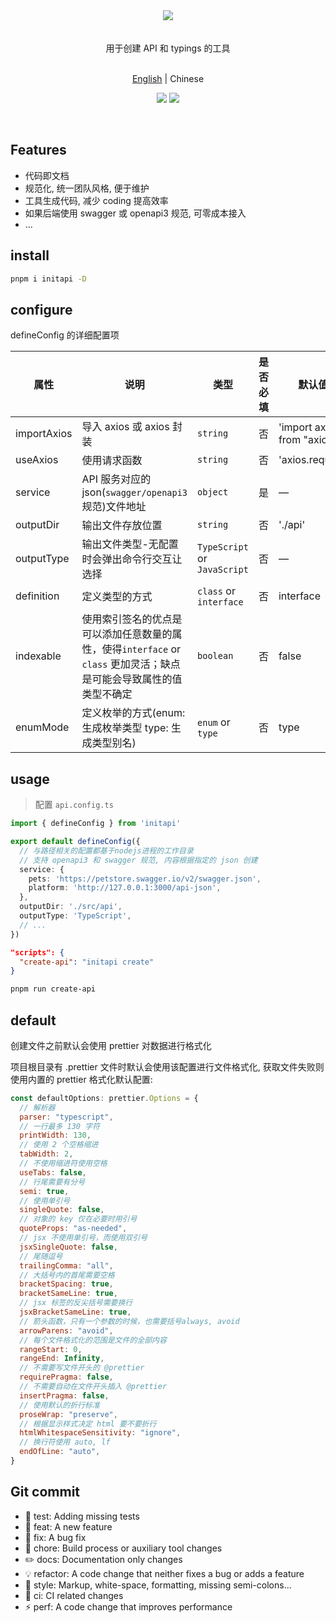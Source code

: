 <div align="center"><img src="https://xiaoyao-ye.github.io/blog/initApi/light.svg" /></div>

<br />
<br />

<div align="center"> 用于创建 API 和 typings 的工具 </div>

<br />

<p align="center">
  <a href="https://github.com/xiaoyao-Ye/initapi/blob/main/README.md">English</a> | Chinese
</p>

<p align="center">
  <a href="https://github.com/xiaoyao-Ye/initapi/stargazers"><img src="https://img.shields.io/github/stars/xiaoyao-Ye/initapi" /></a>
  <a href="https://www.npmjs.com/package/initapi"><img src="https://badgen.net/npm/v/initapi" /></a>
</p>

<br />

## Features

- 代码即文档
- 规范化, 统一团队风格, 便于维护
- 工具生成代码, 减少 coding 提高效率
- 如果后端使用 swagger 或 openapi3 规范, 可零成本接入
- ...

## install

```bash
pnpm i initapi -D
```

## configure

defineConfig 的详细配置项

| 属性        | 说明                                                         | 类型                         | 是否必填 | 默认值                       |
| ----------- | ------------------------------------------------------------ | ---------------------------- | -------- | ---------------------------- |
| importAxios | 导入 axios 或 axios 封装                                     | `string`                     | 否       | 'import axios from "axios";' |
| useAxios    | 使用请求函数                                                 | `string`                     | 否       | 'axios.request'              |
| service     | API 服务对应的 json(`swagger/openapi3`规范)文件地址          | `object`                     | 是       | —                            |
| outputDir   | 输出文件存放位置                                             | `string`                     | 否       | './api'                      |
| outputType  | 输出文件类型-无配置时会弹出命令行交互让选择                  | `TypeScript` or `JavaScript` | 否       | —                            |
| definition  | 定义类型的方式                                               | `class` or `interface`       | 否       | interface                    |
| indexable   | 使用索引签名的优点是可以添加任意数量的属性，使得`interface` or `class` 更加灵活；缺点是可能会导致属性的值类型不确定 | `boolean`                    | 否       | false                        |
| enumMode    | 定义枚举的方式(enum: 生成枚举类型 type: 生成类型别名)        | `enum` or `type`             | 否       | type                         |

## usage

> 配置 `api.config.ts`

```ts
import { defineConfig } from 'initapi'

export default defineConfig({
  // 与路径相关的配置都基于nodejs进程的工作目录
  // 支持 openapi3 和 swagger 规范, 内容根据指定的 json 创建
  service: {
    pets: 'https://petstore.swagger.io/v2/swagger.json',
    platform: 'http://127.0.0.1:3000/api-json',
  },
  outputDir: './src/api',
  outputType: 'TypeScript',
  // ...
})
```

```package.json
"scripts": {
  "create-api": "initapi create"
}
```

```bash
pnpm run create-api
```

## default

创建文件之前默认会使用 prettier 对数据进行格式化

项目根目录有 .prettier 文件时默认会使用该配置进行文件格式化, 获取文件失败则使用内置的 prettier 格式化默认配置:

```JavaScript
const defaultOptions: prettier.Options = {
  // 解析器
  parser: "typescript",
  // 一行最多 130 字符
  printWidth: 130,
  // 使用 2 个空格缩进
  tabWidth: 2,
  // 不使用缩进符使用空格
  useTabs: false,
  // 行尾需要有分号
  semi: true,
  // 使用单引号
  singleQuote: false,
  // 对象的 key 仅在必要时用引号
  quoteProps: "as-needed",
  // jsx 不使用单引号，而使用双引号
  jsxSingleQuote: false,
  // 尾随逗号
  trailingComma: "all",
  // 大括号内的首尾需要空格
  bracketSpacing: true,
  bracketSameLine: true,
  // jsx 标签的反尖括号需要换行
  jsxBracketSameLine: true,
  // 箭头函数，只有一个参数的时候，也需要括号always, avoid
  arrowParens: "avoid",
  // 每个文件格式化的范围是文件的全部内容
  rangeStart: 0,
  rangeEnd: Infinity,
  // 不需要写文件开头的 @prettier
  requirePragma: false,
  // 不需要自动在文件开头插入 @prettier
  insertPragma: false,
  // 使用默认的折行标准
  proseWrap: "preserve",
  // 根据显示样式决定 html 要不要折行
  htmlWhitespaceSensitivity: "ignore",
  // 换行符使用 auto, lf
  endOfLine: "auto",
}
```

## Git commit

- 💍 test: Adding missing tests
- 🎸 feat: A new feature
- 🐛 fix: A bug fix
- 🤖 chore: Build process or auxiliary tool changes
- ✏️ docs: Documentation only changes
- 💡 refactor: A code change that neither fixes a bug or adds a feature
- 💄 style: Markup, white-space, formatting, missing semi-colons...
- 🎡 ci: CI related changes
- ⚡️ perf: A code change that improves performance
